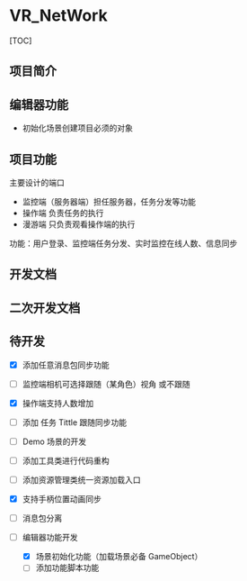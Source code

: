 # VR_NetWork

[TOC]

## 项目简介

## 编辑器功能

* 初始化场景创建项目必须的对象

## 项目功能

主要设计的端口

* 监控端（服务器端）担任服务器，任务分发等功能
* 操作端 负责任务的执行
* 漫游端 只负责观看操作端的执行

功能：用户登录、监控端任务分发、实时监控在线人数、信息同步

## 开发文档

[开发文档直通车]: https://github.com/Lenzan/VR_NetWork/blob/master/doc/开发文档.md



## 二次开发文档

[二次开发文档直通车]: https://github.com/Lenzan/VR_NetWork/blob/master/doc/二次开发文档.md



## 待开发

- [x] 添加任意消息包同步功能

- [ ] 监控端相机可选择跟随（某角色）视角 或不跟随
- [x] 操作端支持人数增加
- [ ] 添加 任务 Tittle 跟随同步功能
- [ ] Demo 场景的开发
- [ ] 添加工具类进行代码重构
- [ ] 添加资源管理类统一资源加载入口
- [x] 支持手柄位置动画同步
- [ ] 消息包分离
- [ ] 编辑器功能开发
  - [x] 场景初始化功能（加载场景必备 GameObject）
  - [ ] 添加功能脚本功能
